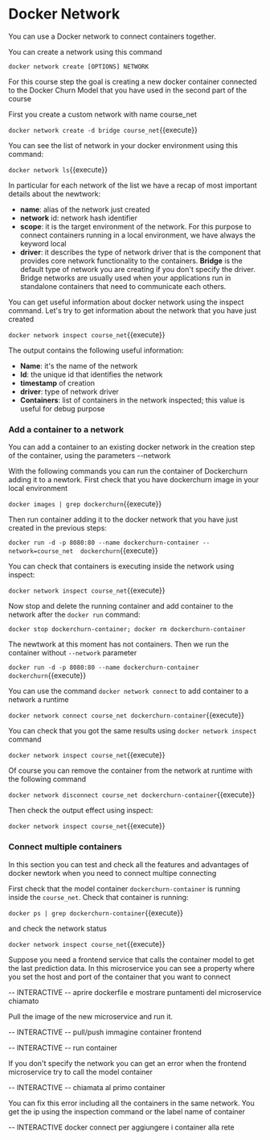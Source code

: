 # Docker Network
You can use a Docker network to connect containers together.

You can create a network using this command

`docker network create [OPTIONS] NETWORK`

For this course step the goal is creating a new docker container connected to the Docker Churn
Model that you have used in the second part of the course

First you create a custom network with name course_net

`docker network create -d bridge course_net`{{execute}}

You can see the list of network in your docker environment using this command:

`docker network ls`{{execute}}

In particular for each network of the list we have a recap of most important details about the
newtwork:
- **name**: alias of the network just created
- **network** id: network hash identifier
- **scope**: it is the target environment of the network. For this purpose to connect containers running
  in a local environment, we have always the keyword local  
- **driver**: it describes the type of network driver that is the component that provides core network
  functionality to the containers. **Bridge** is the default type of network
  you are creating if you don't specify the driver. Bridge networks are usually used when
  your applications run in standalone containers that need to communicate each others.

You can get useful information about docker network using the inspect command. Let's try to get
information about the network that you have just created

`docker network inspect course_net`{{execute}}

The output contains the following useful information:
- **Name**: it's the name of the network
- **Id**: the unique id that identifies the network
- **timestamp** of creation
- **driver**: type of network driver
- **Containers**: list of containers in the network inspected; this value is useful for debug purpose



### Add a container to a network
You can add a container to an existing docker network in the creation step of the container,
using the parameters --network

With the following commands you can run the container of Dockerchurn adding it to a newtork.
First check that you have dockerchurn image in your local environment

`docker images | grep dockerchurn`{{execute}}

Then run container adding it to the docker network that you have just created in the previous steps:

`docker run -d -p 8080:80 --name dockerchurn-container --network=course_net  dockerchurn`{{execute}}

You can check that containers is executing inside the network using inspect:

`docker network inspect course_net`{{execute}}

Now stop and delete the running container and add container to the network after the `docker run`
command:

`docker stop dockerchurn-container; docker rm dockerchurn-container`

The newtwork at this moment has not containers. Then we run the container without `--network`
parameter

`docker run -d -p 8080:80 --name dockerchurn-container dockerchurn`{{execute}}

You can use the command `docker network connect` to add container to a network a runtime

`docker network connect course_net dockerchurn-container`{{execute}}

You can check that you got the same results using `docker network inspect` command

`docker network inspect course_net`{{execute}}

Of course you can remove the container from the network at runtime with the following command

`docker network disconnect course_net dockerchurn-container`{{execute}}

Then check the output effect using inspect:

`docker network inspect course_net`{{execute}}


### Connect multiple containers
In this section you can test and check all the features and advantages of docker newtork
when you need to connect multipe connecting

First check that the model container `dockerchurn-container` is running inside the `course_net`.
Check that container is running:

`docker ps | grep dockerchurn-container`{{execute}}

and check the network status

`docker network inspect course_net`{{execute}}


Suppose you need a frontend service that calls the container model to get the last prediction data.
In this microservice you can see a property where you set the host and port of the
container that you want to connect

-- INTERACTIVE --
aprire dockerfile e mostrare puntamenti del microservice chiamato

Pull the image of the new microservice and run it.

-- INTERACTIVE --
pull/push immagine container frontend

-- INTERACTIVE --
run container

If you don't specify the network you can get an error when the frontend microservice try to 
call the model container

-- INTERACTIVE --
chiamata al primo container

You can fix this error including all the containers in the same network. You get the ip using the
inspection command or the label name of container

-- INTERACTIVE
docker connect per aggiungere i container alla rete




